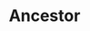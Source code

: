 ---
layout: piece
collection_: paintings
title: Ancestor
image: ancestor.jpg
media: Acrylic
dimensions: 8" x 12"
description: Painted with popsicle sticks.
price: $80
create_date: 2015
---